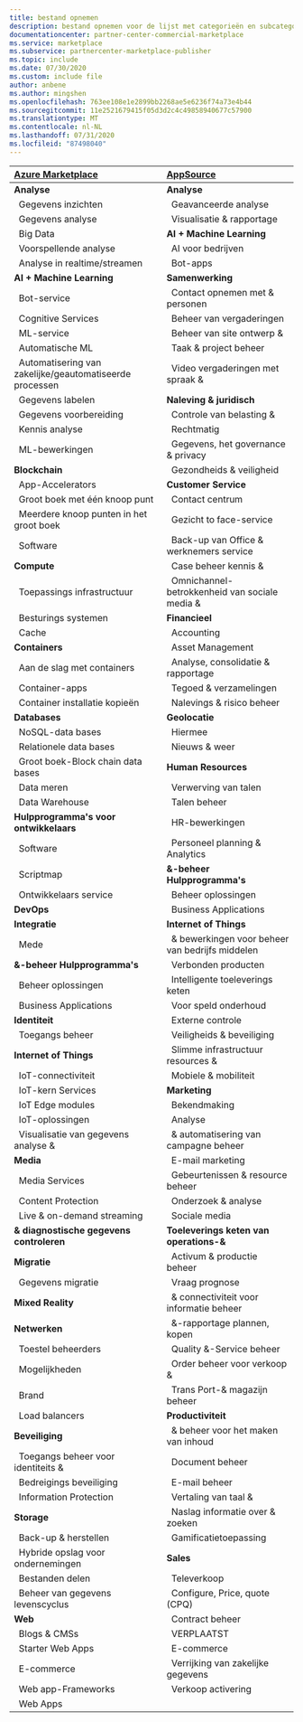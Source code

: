 ```yaml
---
title: bestand opnemen
description: bestand opnemen voor de lijst met categorieën en subcategorieën
documentationcenter: partner-center-commercial-marketplace
ms.service: marketplace
ms.subservice: partnercenter-marketplace-publisher
ms.topic: include
ms.date: 07/30/2020
ms.custom: include file
author: anbene
ms.author: mingshen
ms.openlocfilehash: 763ee108e1e2899bb2268ae5e6236f74a73e4b44
ms.sourcegitcommit: 11e2521679415f05d3d2c4c49858940677c57900
ms.translationtype: MT
ms.contentlocale: nl-NL
ms.lasthandoff: 07/31/2020
ms.locfileid: "87498040"
---
```

| [**Azure Marketplace**](https://azuremarketplace.microsoft.com/marketplace/apps)  | [**AppSource**](https://appsource.microsoft.com/marketplace/apps) |
| :------------------- |:----------------|
|**Analyse** | **Analyse** |
| &nbsp;&nbsp;Gegevens inzichten | &nbsp;&nbsp;Geavanceerde analyse  |
| &nbsp;&nbsp;Gegevens analyse |  &nbsp;&nbsp;Visualisatie & rapportage |
| &nbsp;&nbsp;Big Data | **AI + Machine Learning**  |
| &nbsp;&nbsp;Voorspellende analyse | &nbsp;&nbsp;AI voor bedrijven |
| &nbsp;&nbsp;Analyse in realtime/streamen | &nbsp;&nbsp;Bot-apps |
| **AI + Machine Learning** | **Samenwerking** |
| &nbsp;&nbsp;Bot-service | &nbsp;&nbsp;Contact opnemen met & personen |
| &nbsp;&nbsp;Cognitive Services | &nbsp;&nbsp;Beheer van vergaderingen |
| &nbsp;&nbsp;ML-service | &nbsp;&nbsp;Beheer van site ontwerp & |
| &nbsp;&nbsp;Automatische ML | &nbsp;&nbsp;Taak & project beheer |
| &nbsp;&nbsp;Automatisering van zakelijke/geautomatiseerde processen | &nbsp;&nbsp;Video vergaderingen met spraak & |
| &nbsp;&nbsp;Gegevens labelen | **Naleving & juridisch** |
| &nbsp;&nbsp;Gegevens voorbereiding | &nbsp;&nbsp;Controle van belasting & |
| &nbsp;&nbsp;Kennis analyse | &nbsp;&nbsp;Rechtmatig |
| &nbsp;&nbsp;ML-bewerkingen | &nbsp;&nbsp;Gegevens, het governance & privacy |
| **Blockchain**  | &nbsp;&nbsp;Gezondheids & veiligheid |
| &nbsp;&nbsp;App-Accelerators | **Customer Service**  |
| &nbsp;&nbsp;Groot boek met één knoop punt | &nbsp;&nbsp;Contact centrum |
| &nbsp;&nbsp;Meerdere knoop punten in het groot boek | &nbsp;&nbsp;Gezicht to face-service |
| &nbsp;&nbsp;Software | &nbsp;&nbsp;Back-up van Office & werknemers service |
| **Compute**  | &nbsp;&nbsp;Case beheer kennis & |
| &nbsp;&nbsp;Toepassings infrastructuur | &nbsp;&nbsp;Omnichannel-betrokkenheid van sociale media & |
| &nbsp;&nbsp;Besturings systemen | **Financieel** |
| &nbsp;&nbsp;Cache | &nbsp;&nbsp;Accounting |
| **Containers**  | &nbsp;&nbsp;Asset Management |
| &nbsp;&nbsp;Aan de slag met containers | &nbsp;&nbsp;Analyse, consolidatie & rapportage |
| &nbsp;&nbsp;Container-apps | &nbsp;&nbsp;Tegoed & verzamelingen |
| &nbsp;&nbsp;Container installatie kopieën | &nbsp;&nbsp;Nalevings & risico beheer |
| **Databases**  | **Geolocatie** |
| &nbsp;&nbsp;NoSQL-data bases | &nbsp;&nbsp;Hiermee |
| &nbsp;&nbsp;Relationele data bases | &nbsp;&nbsp;Nieuws & weer |
| &nbsp;&nbsp;Groot boek-Block chain data bases | **Human Resources** |
| &nbsp;&nbsp;Data meren | &nbsp;&nbsp;Verwerving van talen |
| &nbsp;&nbsp;Data Warehouse | &nbsp;&nbsp;Talen beheer |
| **Hulpprogramma's voor ontwikkelaars**  | &nbsp;&nbsp;HR-bewerkingen |
| &nbsp;&nbsp;Software | &nbsp;&nbsp;Personeel planning & Analytics |
| &nbsp;&nbsp;Scriptmap | **&-beheer Hulpprogramma's** |
| &nbsp;&nbsp;Ontwikkelaars service | &nbsp;&nbsp;Beheer oplossingen |
| **DevOps**  | &nbsp;&nbsp;Business Applications |
| **Integratie**  | **Internet of Things** |
| &nbsp;&nbsp;Mede | &nbsp;&nbsp;& bewerkingen voor beheer van bedrijfs middelen |
| **&-beheer Hulpprogramma's**  | &nbsp;&nbsp;Verbonden producten |
| &nbsp;&nbsp;Beheer oplossingen | &nbsp;&nbsp;Intelligente toeleverings keten |
| &nbsp;&nbsp;Business Applications | &nbsp;&nbsp;Voor speld onderhoud |
| **Identiteit**  | &nbsp;&nbsp;Externe controle |
| &nbsp;&nbsp;Toegangs beheer | &nbsp;&nbsp;Veiligheids & beveiliging |
| **Internet of Things**  | &nbsp;&nbsp;Slimme infrastructuur resources & |
| &nbsp;&nbsp;IoT-connectiviteit | &nbsp;&nbsp;Mobiele & mobiliteit |
| &nbsp;&nbsp;IoT-kern Services | **Marketing** |
| &nbsp;&nbsp;IoT Edge modules | &nbsp;&nbsp;Bekendmaking |
| &nbsp;&nbsp;IoT-oplossingen | &nbsp;&nbsp;Analyse |
| &nbsp;&nbsp;Visualisatie van gegevens analyse & | &nbsp;&nbsp;& automatisering van campagne beheer |
| **Media**  | &nbsp;&nbsp;E-mail marketing |
| &nbsp;&nbsp;Media Services | &nbsp;&nbsp;Gebeurtenissen & resource beheer |
| &nbsp;&nbsp;Content Protection | &nbsp;&nbsp;Onderzoek & analyse |
| &nbsp;&nbsp;Live & on-demand streaming | &nbsp;&nbsp;Sociale media |
| **& diagnostische gegevens controleren**  | **Toeleverings keten van operations-&** |
| **Migratie**  | &nbsp;&nbsp;Activum & productie beheer |
| &nbsp;&nbsp;Gegevens migratie | &nbsp;&nbsp;Vraag prognose |
| **Mixed Reality**  | &nbsp;&nbsp;& connectiviteit voor informatie beheer |
| **Netwerken**  | &nbsp;&nbsp;&-rapportage plannen, kopen |
| &nbsp;&nbsp;Toestel beheerders | &nbsp;&nbsp;Quality &-Service beheer |
| &nbsp;&nbsp;Mogelijkheden | &nbsp;&nbsp;Order beheer voor verkoop & |
| &nbsp;&nbsp;Brand | &nbsp;&nbsp;Trans Port-& magazijn beheer |
| &nbsp;&nbsp;Load balancers | **Productiviteit** |
| **Beveiliging**  | &nbsp;&nbsp;& beheer voor het maken van inhoud |
| &nbsp;&nbsp;Toegangs beheer voor identiteits & | &nbsp;&nbsp;Document beheer |
| &nbsp;&nbsp;Bedreigings beveiliging | &nbsp;&nbsp;E-mail beheer |
| &nbsp;&nbsp;Information Protection | &nbsp;&nbsp;Vertaling van taal & |
| **Storage**  | &nbsp;&nbsp;Naslag informatie over & zoeken |
| &nbsp;&nbsp;Back-up & herstellen | &nbsp;&nbsp;Gamificatietoepassing |
| &nbsp;&nbsp;Hybride opslag voor ondernemingen | **Sales** |
| &nbsp;&nbsp;Bestanden delen | &nbsp;&nbsp;Televerkoop |
| &nbsp;&nbsp;Beheer van gegevens levenscyclus | &nbsp;&nbsp;Configure, Price, quote (CPQ) |
| **Web**  | &nbsp;&nbsp;Contract beheer |
| &nbsp;&nbsp;Blogs & CMSs | &nbsp;&nbsp;VERPLAATST |
| &nbsp;&nbsp;Starter Web Apps | &nbsp;&nbsp;E-commerce |
| &nbsp;&nbsp;E-commerce | &nbsp;&nbsp;Verrijking van zakelijke gegevens  |
| &nbsp;&nbsp;Web app-Frameworks | &nbsp;&nbsp;Verkoop activering  |
| &nbsp;&nbsp;Web Apps |  |
